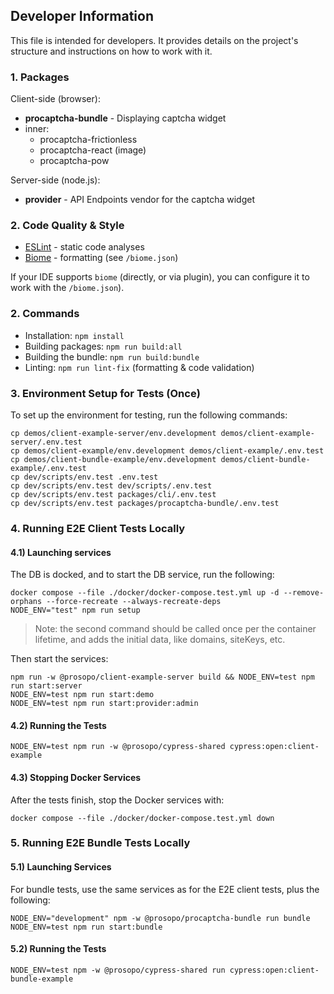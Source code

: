 ## Developer Information

This file is intended for developers. It provides details on the project's structure and instructions on how to work
with it.

### 1. Packages

Client-side (browser):

* **procaptcha-bundle** - Displaying captcha widget
* inner:
    - procaptcha-frictionless
    - procaptcha-react (image)
    - procaptcha-pow

Server-side (node.js):

* **provider** - API Endpoints vendor for the captcha widget

### 2. Code Quality & Style

* [ESLint](https://eslint.org/) - static code analyses
* [Biome](https://biomejs.dev/) - formatting (see `/biome.json`)

If your IDE supports `biome` (directly, or via plugin), you can configure it to work with the `/biome.json`).

### 2. Commands

* Installation: `npm install`
* Building packages: `npm run build:all`
* Building the bundle: `npm run build:bundle`
* Linting: `npm run lint-fix` (formatting & code validation)

### 3. Environment Setup for Tests (Once)

To set up the environment for testing, run the following commands:

```
cp demos/client-example-server/env.development demos/client-example-server/.env.test
cp demos/client-example/env.development demos/client-example/.env.test
cp demos/client-bundle-example/env.development demos/client-bundle-example/.env.test
cp dev/scripts/env.test .env.test
cp dev/scripts/env.test dev/scripts/.env.test
cp dev/scripts/env.test packages/cli/.env.test
cp dev/scripts/env.test packages/procaptcha-bundle/.env.test
```

### 4. Running E2E Client Tests Locally

#### 4.1) Launching services

The DB is docked, and to start the DB service, run the following:

```
docker compose --file ./docker/docker-compose.test.yml up -d --remove-orphans --force-recreate --always-recreate-deps
NODE_ENV="test" npm run setup
```

> Note: the second command should be called once per the container lifetime, and adds the initial data, like domains,
> siteKeys, etc.

Then start the services:

```
npm run -w @prosopo/client-example-server build && NODE_ENV=test npm run start:server
NODE_ENV=test npm run start:demo
NODE_ENV=test npm run start:provider:admin
```

#### 4.2) Running the Tests

```
NODE_ENV=test npm run -w @prosopo/cypress-shared cypress:open:client-example
```

#### 4.3) Stopping Docker Services

After the tests finish, stop the Docker services with:

```
docker compose --file ./docker/docker-compose.test.yml down
```

### 5. Running E2E Bundle Tests Locally

#### 5.1) Launching Services

For bundle tests, use the same services as for the E2E client tests, plus the following:

```
NODE_ENV="development" npm -w @prosopo/procaptcha-bundle run bundle
NODE_ENV=test npm run start:bundle
```

#### 5.2) Running the Tests

```
NODE_ENV=test npm -w @prosopo/cypress-shared run cypress:open:client-bundle-example
```
